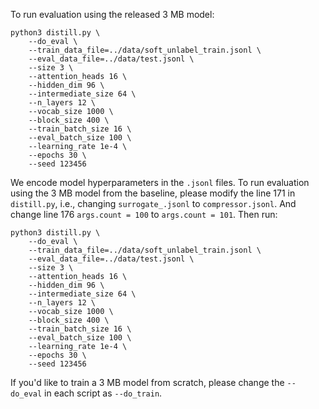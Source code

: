 <!-- 

```
mkdir log

CUDA_VISIBLE_DEVICES=2 python3 finetune.py \
    --output_dir=./checkpoints \
    --model_type=roberta \
    --tokenizer_name=microsoft/codebert-base \
    --model_name_or_path=microsoft/codebert-base \
    --do_train \
    --train_data_file=../data/label_train.jsonl \
    --eval_data_file=../data/valid.jsonl \
    --test_data_file=../data/test.jsonl \
    --epoch 5 \
    --block_size 400 \
    --train_batch_size 16 \
    --eval_batch_size 64 \
    --learning_rate 2e-5 \
    --max_grad_norm 1.0 \
    --evaluate_during_training \
    --seed 123456  2>&1 | tee ./log/finetune.log
```
```
CUDA_VISIBLE_DEVICES=1 python3 finetune.py \
    --output_dir=./checkpoints \
    --model_type=roberta \
    --tokenizer_name=microsoft/codebert-base \
    --model_name_or_path=microsoft/codebert-base \
    --do_test \
    --train_data_file=../data/label_train.jsonl \
    --eval_data_file=../data/valid.jsonl \
    --test_data_file=../data/test.jsonl \
    --epoch 5 \
    --block_size 400 \
    --train_batch_size 32 \
    --eval_batch_size 100 \
    --learning_rate 2e-5 \
    --max_grad_norm 1.0 \
    --evaluate_during_training \
    --seed 123456
``` -->

To run evaluation using the released 3 MB model:
```
python3 distill.py \
    --do_eval \
    --train_data_file=../data/soft_unlabel_train.jsonl \
    --eval_data_file=../data/test.jsonl \
    --size 3 \
    --attention_heads 16 \
    --hidden_dim 96 \
    --intermediate_size 64 \
    --n_layers 12 \
    --vocab_size 1000 \
    --block_size 400 \
    --train_batch_size 16 \
    --eval_batch_size 100 \
    --learning_rate 1e-4 \
    --epochs 30 \
    --seed 123456
```

We encode model hyperparameters in the `.jsonl` files. To run evaluation using the 3 MB model from the baseline, please modify the line 171 in `distill.py`, i.e., changing `surrogate_.jsonl` to `compressor.jsonl`. And change line 176 `args.count = 100` to `args.count = 101`. Then run:
```
python3 distill.py \
    --do_eval \
    --train_data_file=../data/soft_unlabel_train.jsonl \
    --eval_data_file=../data/test.jsonl \
    --size 3 \
    --attention_heads 16 \
    --hidden_dim 96 \
    --intermediate_size 64 \
    --n_layers 12 \
    --vocab_size 1000 \
    --block_size 400 \
    --train_batch_size 16 \
    --eval_batch_size 100 \
    --learning_rate 1e-4 \
    --epochs 30 \
    --seed 123456
```

If you'd like to train a 3 MB model from scratch, please change the `--do_eval` in each script as `--do_train`.
